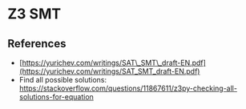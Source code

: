 # Z3 SMT

## References

* [https://yurichev.com/writings/SAT\_SMT\_draft-EN.pdf](https://yurichev.com/writings/SAT_SMT_draft-EN.pdf)
* Find all possible solutions: https://stackoverflow.com/questions/11867611/z3py-checking-all-solutions-for-equation
